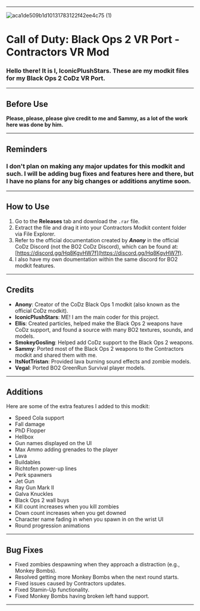 
---
![aca1de509b1d10131783122f42ee4c75 (1)](https://github.com/user-attachments/assets/6da605af-cdd1-4c91-92cd-9adbb30d5710)

# Call of Duty: Black Ops 2 VR Port - Contractors VR Mod

### Hello there! It is I, IconicPlushStars. These are my modkit files for my Black Ops 2 CoDz VR Port.

---

## Before Use
**Please, please, please give credit to me and Sammy, as a lot of the work here was done by him.**

---

## Reminders

### I don't plan on making any major updates for this modkit and such. I will be adding bug fixes and features here and there, but I have no plans for any big changes or additions anytime soon.

---

## How to Use
1. Go to the **Releases** tab and download the `.rar` file.  
2. Extract the file and drag it into your Contractors Modkit content folder via File Explorer.  
3. Refer to the official documentation created by ***Anony*** in the official CoDz Discord (not the BO2 CoDz Discord), which can be found at: [https://discord.gg/Hq8KgvHW7f](https://discord.gg/Hq8KgvHW7f).  
4. I also have my own doumentation within the same discord for BO2 modkit features.
---

## Credits
- **Anony**: Creator of the CoDz Black Ops 1 modkit (also known as the official CoDz modkit).  
- **IconicPlushStars**: ME! I am the main coder for this project.  
- **Ellis**: Created particles, helped make the Black Ops 2 weapons have CoDz support, and found a source with many BO2 textures, sounds, and models.  
- **SmokeyGosling**: Helped add CoDz support to the Black Ops 2 weapons.  
- **Sammy**: Ported most of the Black Ops 2 weapons to the Contractors modkit and shared them with me.  
- **ItsNotTristan**: Provided lava burning sound effects and zombie models.  
- **Vegal**: Ported BO2 GreenRun Survival player models.  

---

## Additions
Here are some of the extra features I added to this modkit:  
- Speed Cola support  
- Fall damage  
- PhD Flopper  
- Hellbox  
- Gun names displayed on the UI  
- Max Ammo adding grenades to the player  
- Lava  
- Buildables  
- Richtofen power-up lines  
- Perk spawners  
- Jet Gun  
- Ray Gun Mark II  
- Galva Knuckles  
- Black Ops 2 wall buys  
- Kill count increases when you kill zombies  
- Down count increases when you get downed
- Character name fading in when you spawn in on the wrist UI
- Round progression animations

---

## Bug Fixes
- Fixed zombies despawning when they approach a distraction (e.g., Monkey Bombs).  
- Resolved getting more Monkey Bombs when the next round starts.  
- Fixed issues caused by Contractors updates.  
- Fixed Stamin-Up functionality.  
- Fixed Monkey Bombs having broken left hand support.
---
